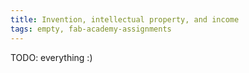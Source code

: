 ```yaml
---
title: Invention, intellectual property, and income
tags: empty, fab-academy-assignments
---
```


TODO: everything :)
